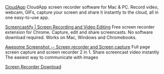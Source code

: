 
[CloudApp](https://www.getcloudapp.com/)
CloudApp screen recorder software for Mac & PC. Record video, webcam, GIFs, capture your screen and share it instantly to the cloud, all in one easy-to-use app.

[Screencastify | Screen Recording and Video Editing](https://www.screencastify.com/)
Free screen recorder extension for Chrome. Capture, edit and share screencasts. No software download required. Works on Mac, Windows and Chromebooks.

[Awesome Screenshot -- Screen recorder and Screen capture](https://www.awesomescreenshot.com/)
Full page screen capture and screen recorder 2 in 1. Share screencast video instantly
The easiest way to communicate with images

[Screen Recorder Download](https://www.ezvid.com/download)
